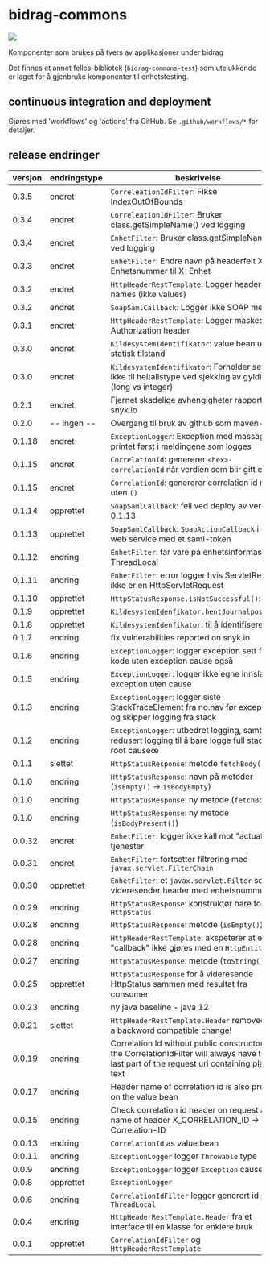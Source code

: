# bidrag-commons

![](https://github.com/navikt/bidrag-commons/workflows/maven%20deploy/badge.svg)

Komponenter som brukes på tvers av applikasjoner under bidrag

Det finnes et annet felles-bibliotek (`bidrag-commons-test`) som utelukkende er laget for å
gjenbruke komponenter til enhetstesting. 

## continuous integration and deployment

Gjøres med 'workflows' og 'actions' fra GitHub. Se `.github/workflows/*` for detaljer. 

## release endringer

versjon | endringstype | beskrivelse
--------|--------------|------------
0.3.5   | endret       | `CorreleationIdFilter`: Fikse IndexOutOfBounds
0.3.4   | endret       | `CorreleationIdFilter`: Bruker class.getSimpleName() ved logging
0.3.4   | endret       | `EnhetFilter`: Bruker class.getSimpleName() ved logging
0.3.3   | endret       | `EnhetFilter`: Endre navn på headerfelt X-Enhetsnummer til X-Enhet
0.3.2   | endret       | `HttpHeaderRestTemplate`: Logger header names (ikke values)
0.3.2   | endret       | `SoapSamlCallback`: Logger ikke SOAP message
0.3.1   | endret       | `HttpHeaderRestTemplate`: Logger masked Authorization header
0.3.0   | endret       | `KildesystemIdentifikator`: value bean uten statisk tilstand
0.3.0   | endret       | `KildesystemIdentifikator`: Forholder setg ikke til heltallstype ved sjekking av gyldighet (long vs integer)
0.2.1   | endret       | Fjernet skadelige avhengigheter rapportert av snyk.io
0.2.0   | -- ingen --  | Overgang til bruk av github som maven-repo
0.1.18  | endret       | `ExceptionLogger`: Exception med massage blir printet først i meldingene som logges
0.1.15  | endret       | `CorrelationId`: genererer `<hex>-correlationId` når verdien som blir gitt er null
0.1.15  | endret       | `CorrelationId`: genererer correlation id med `-` uten `()`
0.1.14  | opprettet    | `SoapSamlCallback`: feil ved deploy av versjon 0.1.13
0.1.13  | opprettet    | `SoapSamlCallback`: `SoapActionCallback` i en web service med et saml-token
0.1.12  | endring      | `EnhetFilter`: tar vare på enhetsinformasjon i ThreadLocal     
0.1.11  | endring      | `EnhetFilter`: error logger hvis ServletRequest ikke er en HttpServletRequest     
0.1.10  | opprettet    | `HttpStatusResponse.isNotSuccessful()`:   
0.1.9   | opprettet    | `KildesystemIdenfikator.hentJournalpostId()`:   
0.1.8   | opprettet    | `KildesystemIdenfikator`: til å identifisere  
0.1.7   | endring      | fix vulnerabilities reported on snyk.io 
0.1.6   | endring      | `ExceptionLogger`: logger exception sett fra nav kode uten exception cause også 
0.1.5   | endring      | `ExceptionLogger`: logger ikke egne innslag for exception uten cause 
0.1.3   | endring      | `ExceptionLogger`: logger siste StackTraceElement fra no.nav før exception og skipper logging fra stack 
0.1.2   | endring      | `ExceptionLogger`: utbedret logging, samt redusert logging til å bare logge full stack på root causeœ 
0.1.1   | slettet      | `HttpStatusResponse`: metode `fetchBody()`
0.1.0   | endring      | `HttpStatusResponse`: navn på metoder (`isEmpty()` -> `isBodyEmpty`)
0.1.0   | endring      | `HttpStatusResponse`: ny metode (`fetchBody()`)
0.1.0   | endring      | `HttpStatusResponse`: ny metode (`isBodyPresent()`)
0.0.32  | endret       | `EnhetFilter`: logger ikke kall mot "actuator"-tjenester
0.0.31  | endret       | `EnhetFilter`: fortsetter filtrering med `javax.servlet.FilterChain`
0.0.30  | opprettet    | `EnhetFilter`: et `javax.servlet.Filter` som videresender header med enhetsnummer
0.0.29  | endring      | `HttpStatusResponse`: konstruktør bare for `HttpStatus`
0.0.28  | endring      | `HttpStatusResponse`: metode (`isEmpty()`)
0.0.28  | endring      | `HttpHeaderRestTemplate`: akspeterer at et "callback" ikke gjøres med en `HttpEntity`
0.0.27  | endring      | `HttpStatusResponse`: metode (`toString()`)
0.0.25  | opprettet    | `HttpStatusResponse` for å videresende HttpStatus sammen med resultat fra consumer
0.0.23  | endring      | ny java baseline - java 12
0.0.21  | slettet      | `HttpHeaderRestTemplate.Header` removed. Not a backword compatible change!
0.0.19  | endring      | Correlation Id without public constructors and the CorrelationIdFilter will always have the last part of the request uri containing plain text
0.0.17  | endring      | Header name of correlation id is also present on the value bean
0.0.15  | endring      | Check correlation id header on request and name of header X_CORRELATION_ID -> X-Correlation-ID
0.0.13  | endring      | `CorrelationId` as value bean
0.0.11  | endring      | `ExceptionLogger` logger `Throwable` type
0.0.9   | endring      | `ExceptionLogger` logger `Exception` cause
0.0.8   | opprettet    | `ExceptionLogger`
0.0.6   | endring      | `CorrelationIdFilter` legger generert id på `ThreadLocal`
0.0.4   | endring      | `HttpHeaderRestTemplate.Header` fra et interface til en klasse for enklere bruk
0.0.1   | opprettet    | `CorrelationIdFilter` og `HttpHeaderRestTemplate`
